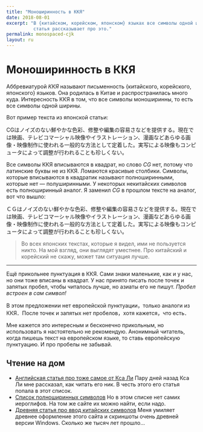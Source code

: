 ```yaml
---
title: "Моноширинность в ККЯ"
date: 2018-08-01
excerpt: "В {китайском, корейском, японском} языках все символы одной ширины,
          статья рассказывает про это."
permalink: monospaced-cjk
layout: ru
---
```

# Моноширинность в ККЯ

Аббревиатурой _ККЯ_ называют письменность {китайского, корейского, японского} 
языков. Она родилась в Китае и распространилась много куда. Интересность ККЯ в 
том, что все символы моноширинны, то есть все символы одной ширины.

Вот пример текста из японской статьи:

CGはノイズのない鮮やかな色彩、修整や編集の容易さなどを提供する。現在では映画、テレビコマーシャル映像やイラストレーション、漫画などあらゆる画像・映像制作に使われる一般的な方法として定着した。実写による映像もコンピュータによって調整が行われることも珍しくない。

Все символы ККЯ вписываются в квадрат, но слово _CG_ нет, потому что латинские
буквы не из ККЯ. Ломаются красивые столбики. Символы, которые вписываются в
квадратик называют полноширинными, которые нет — полуширинными. У некоторых
некитайских символов есть полноширинный аналог. Я заменил _CG_ в прошлом
тексте на аналог, вот что вышло:

ＣＧはノイズのない鮮やかな色彩、修整や編集の容易さなどを提供する。現在では映画、テレビコマーシャル映像やイラストレーション、漫画などあらゆる画像・映像制作に使われる一般的な方法として定着した。実写による映像もコンピュータによって調整が行われることも珍しくない。

> Во всех японских текстах, которые я видел, ими не пользуется никто. На мой
> взгляд, они выглядят уместнее. Про китайский и корейский не скажу, может там
> ситуация лучше.

<hr>

Ещё прикольнее пунктуация в ККЯ. Сами знаки маленькие, как и у нас, но они
тоже вписаны в квадрат. У нас принято писать после точек и запятых пробел,
чтобы читалось лучше, но азиаты его не пишут. _Пробел встроен в сам символ!_

В этом предложении нет европейской пунктуации，только аналоги из ККЯ．После
точек и запятых нет пробелов，хотя кажется，что есть．

Мне кажется это интересным и бесконечно прикольным, но использовать я
настоятельно не рекомендую. Анонимный читатель, когда пишешь текст на
европейском языке, то ставь европейскую пунктуацию. И про пробелы не забывай.

## Чтение на дом
- [Английская статья про тоже самое от Кса Ли](http://xahlee.info/kbd/space_after_comma.html)
  Пару дней назад Кса Ли мне рассказал, как читать его ник. В честь этого его
  статья попала в этот список.
- [Список полноширинных символов](https://unicode-table.com/ru/blocks/halfwidth-and-fullwidth-forms/)
  Но в этом списке нет самих иероглифов. На том же сайте их можно найти, если
  надо.
- [Древняя статья про ввод китайских символов](http://www.daochinasite.com/study/inputips.shtml)
  Меня умиляет древнее оформление этого сайта и скриншоты очень древней версии
  Windows. Сколько же тысяч лет прошло…
